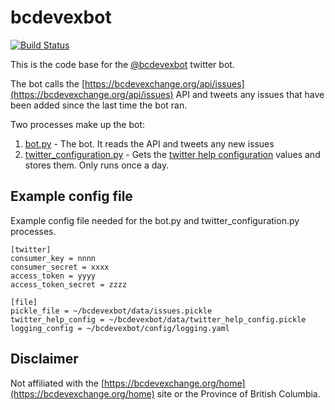 # bcdevexbot

[![Build Status](https://travis-ci.org/MonicaG/bcdevexbot.svg?branch=master)](https://travis-ci.org/MonicaG/bcdevexbot)

This is the code base for the [@bcdevexbot](https://twitter.com/bcdevexbot) twitter bot. 

The bot calls the [https://bcdevexchange.org/api/issues](https://bcdevexchange.org/api/issues) API and tweets any issues that have been added since the last time the bot ran.

Two processes make up the bot:

1. [bot.py](bot.py) - The bot.  It reads the API and tweets any new issues
1. [twitter_configuration.py](twitter_configuration.py) - Gets the [twitter help configuration](https://dev.twitter.com/rest/reference/get/help/configuration) values and stores them.  Only runs once a day.

## Example config file
Example config file needed for the bot.py and twitter_configuration.py processes.

```
[twitter]
consumer_key = nnnn
consumer_secret = xxxx
access_token = yyyy
access_token_secret = zzzz

[file]
pickle_file = ~/bcdevexbot/data/issues.pickle
twitter_help_config = ~/bcdevexbot/data/twitter_help_config.pickle
logging_config = ~/bcdevexbot/config/logging.yaml
```

## Disclaimer

Not affiliated with the [https://bcdevexchange.org/home](https://bcdevexchange.org/home) site or the Province of British Columbia.


